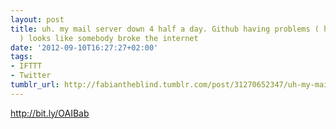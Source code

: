 ```yaml
---
layout: post
title: uh. my mail server down 4 half a day. Github having problems ( https://t.co/dJzx3aKm
  ) looks like somebody broke the internet
date: '2012-09-10T16:27:27+02:00'
tags:
- IFTTT
- Twitter
tumblr_url: http://fabiantheblind.tumblr.com/post/31270652347/uh-my-mail-server-down-4-half-a-day-github-having
---
```

http://bit.ly/OAIBab
